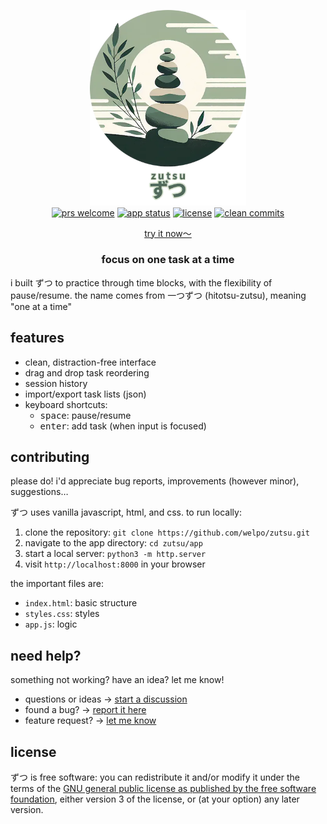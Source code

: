 <p align="center">
    <a href="https://zutsu.osc.garden">
        <img src="https://raw.githubusercontent.com/welpo/zutsu/main/app/logo.webp" width="250" alt="zutsu logo">
    </a>
    <br>
    <a href="#contributing">
        <img src="https://img.shields.io/badge/prs-welcome-0?style=flat-square&labelcolor=202b2d&color=5b7463" alt="prs welcome"></a>
    <a href="https://zutsu.osc.garden">
        <img src="https://img.shields.io/website?url=https%3a%2f%2fzutsu.osc.garden&style=flat-square&label=app&labelcolor=202b2d" alt="app status"></a>
    <a href="#license">
        <img src="https://img.shields.io/github/license/welpo/zutsu?style=flat-square&labelcolor=202b2d&color=5b7463" alt="license"></a>
    <a href="https://github.com/welpo/git-sumi">
        <img src="https://img.shields.io/badge/clean_commits-git--sumi-0?style=flat-square&labelcolor=202b2d&color=5b7463" alt="clean commits"></a>
</p>

<p align="center">
    <a href="https://zutsu.osc.garden">try it now〜</a>
</p>

<h3 align="center">focus on one task at a time</h3>

i built ずつ to practice through time blocks, with the flexibility of pause/resume. the name comes from 一つずつ (hitotsu-zutsu), meaning "one at a time"

## features

- clean, distraction-free interface
- drag and drop task reordering
- session history
- import/export task lists (json)
- keyboard shortcuts:
  - <kbd>space</kbd>: pause/resume
  - <kbd>enter</kbd>: add task (when input is focused)

## contributing

please do! i'd appreciate bug reports, improvements (however minor), suggestions…

ずつ uses vanilla javascript, html, and css. to run locally:

1. clone the repository: `git clone https://github.com/welpo/zutsu.git`
2. navigate to the app directory: `cd zutsu/app`
3. start a local server: `python3 -m http.server`
4. visit `http://localhost:8000` in your browser

the important files are:

- `index.html`: basic structure
- `styles.css`: styles
- `app.js`: logic

## need help?

something not working? have an idea? let me know!

- questions or ideas → [start a discussion](https://github.com/welpo/zutsu/discussions)
- found a bug? → [report it here](https://github.com/welpo/zutsu/issues/new?&labels=bug&template=2_bug_report.yml)
- feature request? → [let me know](https://github.com/welpo/zutsu/issues/new?&labels=feature&template=3_feature_request.yml)

## license

ずつ is free software: you can redistribute it and/or modify it under the terms of the [GNU general public license as published by the free software foundation](./COPYING), either version 3 of the license, or (at your option) any later version.
